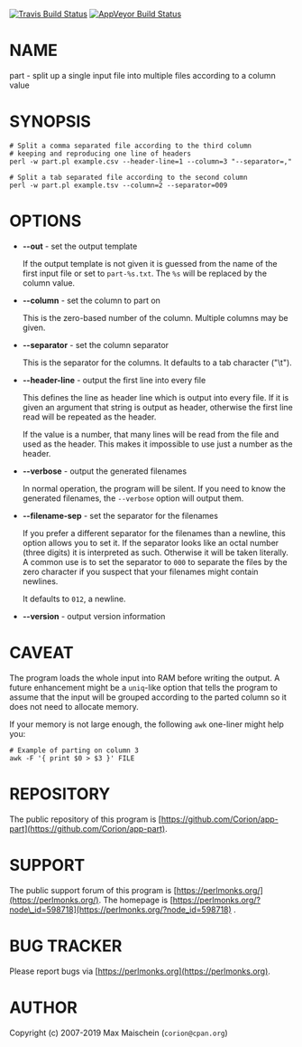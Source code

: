 
[![Travis Build Status](https://travis-ci.org/Corion/App-part.svg?branch=master)](https://travis-ci.org/Corion/App-part)
[![AppVeyor Build Status](https://ci.appveyor.com/api/projects/status/github/Corion/App-part?branch=master&svg=true)](https://ci.appveyor.com/project/Corion/App-part)

# NAME

part - split up a single input file into multiple files according to a column value

# SYNOPSIS

    # Split a comma separated file according to the third column
    # keeping and reproducing one line of headers
    perl -w part.pl example.csv --header-line=1 --column=3 "--separator=,"

    # Split a tab separated file according to the second column
    perl -w part.pl example.tsv --column=2 --separator=009

# OPTIONS

- **--out** - set the output template

    If the output template is not given it is guessed from
    the name of the first input file or set to `part-%s.txt`.
    The `%s` will be replaced by the column value.

- **--column** - set the column to part on

    This is the zero-based number of the column.
    Multiple columns may be given.

- **--separator** - set the column separator

    This is the separator for the columns. It defaults
    to a tab character ("\\t").

- **--header-line** - output the first line into every file

    This defines the line as header line which is output
    into every file. If it is given an argument that string
    is output as header, otherwise the first line read
    will be repeated as the header.

    If the value is a number, that many lines will be read from
    the file and used as the header. This makes it impossible
    to use just a number as the header.

- **--verbose** - output the generated filenames

    In normal operation, the program will be silent. If you
    need to know the generated filenames, the `--verbose`
    option will output them.

- **--filename-sep** - set the separator for the filenames

    If you prefer a different separator for the filenames
    than a newline, this option allows you to set it. If
    the separator looks like an octal number (three digits)
    it is interpreted as such. Otherwise it will
    be taken literally. A common
    use is to set the separator to `000` to separate the
    files by the zero character if you suspect that your
    filenames might contain newlines.

    It defaults to `012`, a newline.

- **--version** - output version information

# CAVEAT

The program loads the whole input into RAM
before writing the output. A future enhancement
might be a `uniq`-like option that tells the
program to assume that the input will be grouped
according to the parted column so it does not
need to allocate memory.

If your memory is not large enough, the following
`awk` one-liner might help you:

    # Example of parting on column 3
    awk -F '{ print $0 > $3 }' FILE

# REPOSITORY

The public repository of this program is
[https://github.com/Corion/app-part](https://github.com/Corion/app-part).

# SUPPORT

The public support forum of this program is
[https://perlmonks.org/](https://perlmonks.org/). The homepage is
[https://perlmonks.org/?node\_id=598718](https://perlmonks.org/?node_id=598718) .

# BUG TRACKER

Please report bugs via [https://perlmonks.org](https://perlmonks.org).

# AUTHOR

Copyright (c) 2007-2019 Max Maischein (`corion@cpan.org`)
